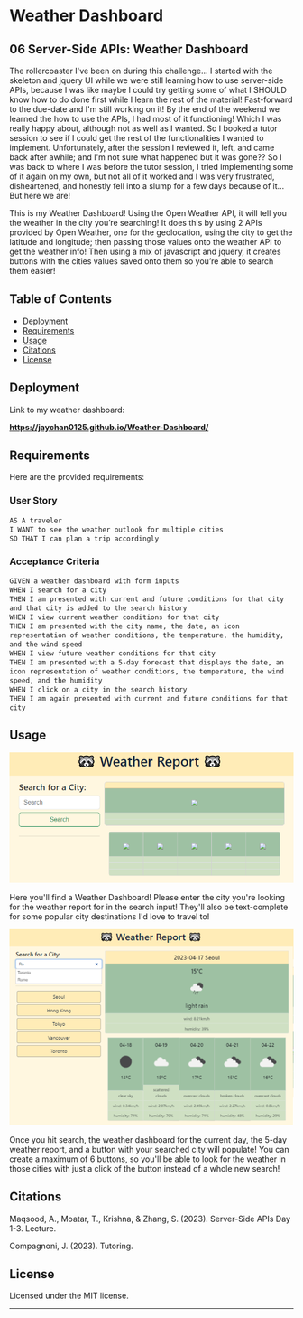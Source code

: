# Weather Dashboard

## 06 Server-Side APIs: Weather Dashboard

The rollercoaster I've been on during this challenge... I started with the skeleton and jquery UI while we were still learning how to use server-side APIs, because I was like maybe I could try getting some of what I SHOULD know how to do done first while I learn the rest of the material! Fast-forward to the due-date and I'm still working on it! By the end of the weekend we learned the how to use the APIs, I had most of it functioning! Which I was really happy about, although not as well as I wanted. So I booked a tutor session to see if I could get the rest of the functionalities I wanted to implement. Unfortunately, after the session I reviewed it, left, and came back after awhile; and I'm not sure what happened but it was gone?? So I was back to where I was before the tutor session, I tried implementing some of it again on my own, but not all of it worked and I was very frustrated, disheartened, and honestly fell into a slump for a few days because of it… But here we are! 

This is my Weather Dashboard! Using the Open Weather API, it will tell you the weather in the city you’re searching! It does this by using 2 APIs provided by Open Weather, one for the geolocation, using the city to get the latitude and longitude; then passing those values onto the weather API to get the weather info! Then using a mix of javascript and jquery, it creates buttons with the cities values saved onto them so you’re able to search them easier!  
 

## Table of Contents

- [Deployment](#deployment)
- [Requirements](#requirements)
- [Usage](#usage)
- [Citations](#citations)
- [License](#license)

## Deployment

Link to my weather dashboard: 

**https://jaychan0125.github.io/Weather-Dashboard/**


## Requirements

Here are the provided requirements:
### User Story
```
AS A traveler
I WANT to see the weather outlook for multiple cities
SO THAT I can plan a trip accordingly
```

### Acceptance Criteria
```
GIVEN a weather dashboard with form inputs
WHEN I search for a city
THEN I am presented with current and future conditions for that city and that city is added to the search history
WHEN I view current weather conditions for that city
THEN I am presented with the city name, the date, an icon representation of weather conditions, the temperature, the humidity, and the wind speed
WHEN I view future weather conditions for that city
THEN I am presented with a 5-day forecast that displays the date, an icon representation of weather conditions, the temperature, the wind speed, and the humidity
WHEN I click on a city in the search history
THEN I am again presented with current and future conditions for that city
```

## Usage

![Weather Dashboard](./Assets/wd-main.png)

Here you'll find a Weather Dashboard! Please enter the city you're looking for the weather report for in the search input! They'll also be text-complete for some popular city destinations I'd love to travel to! 

![Cities Searched](./Assets/wd-display.png) 

Once you hit search, the weather dashboard for the current day, the 5-day weather report, and a button with your searched city will populate! You can create a maximum of 6 buttons, so you'll be able to look for the weather in those cities with just a click of the button instead of a whole new search! 


## Citations

Maqsood, A., Moatar, T., Krishna, &amp; Zhang, S. (2023). Server-Side APIs Day 1-3. Lecture. 

Compagnoni, J. (2023). Tutoring.

## License

Licensed under the MIT license.

---

